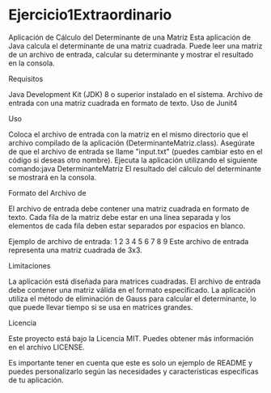 # Ejercicio1Extraordinario

Aplicación de Cálculo del Determinante de una Matriz
Esta aplicación de Java calcula el determinante de una matriz cuadrada. Puede leer una matriz de un archivo de entrada, calcular su determinante y mostrar el resultado en la consola.

Requisitos

Java Development Kit (JDK) 8 o superior instalado en el sistema.
Archivo de entrada con una matriz cuadrada en formato de texto.
Uso de Junit4

Uso

Coloca el archivo de entrada con la matriz en el mismo directorio que el archivo compilado de la aplicación (DeterminanteMatriz.class).
Asegúrate de que el archivo de entrada se llame "input.txt" (puedes cambiar esto en el código si deseas otro nombre).
Ejecuta la aplicación utilizando el siguiente comando:java DeterminanteMatriz
El resultado del cálculo del determinante se mostrará en la consola.

Formato del Archivo de 

El archivo de entrada debe contener una matriz cuadrada en formato de texto. Cada fila de la matriz debe estar en una línea separada y los elementos de cada fila deben estar separados por espacios en blanco.

Ejemplo de archivo de entrada:
1 2 3
4 5 6
7 8 9
Este archivo de entrada representa una matriz cuadrada de 3x3.

Limitaciones

La aplicación está diseñada para matrices cuadradas.
El archivo de entrada debe contener una matriz válida en el formato especificado.
La aplicación utiliza el método de eliminación de Gauss para calcular el determinante, lo que puede llevar tiempo si se usa en matrices grandes.

Licencia

Este proyecto está bajo la Licencia MIT. Puedes obtener más información en el archivo LICENSE.

Es importante tener en cuenta que este es solo un ejemplo de README y puedes personalizarlo según las necesidades y características específicas de tu aplicación.
